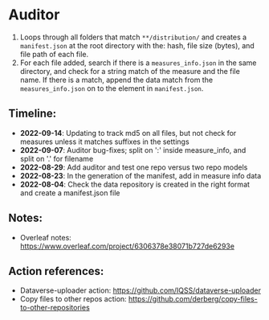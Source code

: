 # Auditor

1. Loops through all folders that match ```**/distribution/``` and creates a ```manifest.json``` at the root directory with the: hash, file size (bytes), and file path of each file.
2. For each file added, search if there is a ```measures_info.json``` in the same directory, and check for a string match of the measure and the file name. If there is a match, append the data match from the ```measures_info.json``` on to the element in ```manifest.json```.

Timeline:
---
- **2022-09-14**: Updating to track md5 on all files, but not check for measures unless it matches suffixes in the settings
- **2022-09-07**: Auditor bug-fixes; split on ':' inside measure_info, and split on '.' for filename
- **2022-08-29**: Add auditor and test one repo versus two repo models
- **2022-08-23**: In the generation of the manifest, add in measure info data
- **2022-08-04**: Check the data repository is created in the right format and create a manifest.json file

Notes:
---
- Overleaf notes: https://www.overleaf.com/project/6306378e38071b727de6293e

Action references:
---
- Dataverse-uploader action: https://github.com/IQSS/dataverse-uploader
- Copy files to other repos action: https://github.com/derberg/copy-files-to-other-repositories
